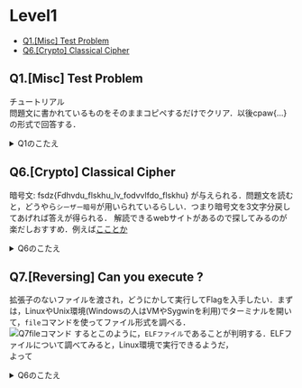 # Level1
- [Q1.\[Misc\] Test Problem](#q1misc-test-problem)
- [Q6.\[Crypto\] Classical Cipher](#q6crypto-classical-cipher)

## Q1.\[Misc\] Test Problem
チュートリアル  
問題文に書かれているものをそのままコピペするだけでクリア．以後cpaw{...}の形式で回答する． 
<details>
<summary>Q1のこたえ</summary>

cpaw{this_is_Cpaw_CTF}
</details> 

## Q6.\[Crypto\] Classical Cipher
暗号文: fsdz{Fdhvdu_flskhu_lv_fodvvlfdo_flskhu} が与えられる．問題文を読むと，どうやら`シーザー暗号`が用いられているらしい．つまり暗号文を3文字分戻してあげれば答えが得られる．
解読できるwebサイトがあるので探してみるのが楽だしおすすめ．例えば[こことか](https://linesegment.web.fc2.com/application/cipher/Caesar.html)  
<details>
<summary>Q6のこたえ</summary>

cpaw{Caesar_cipher_is_classical_cipher}
</details> 

## Q7.\[Reversing\] Can you execute ?
拡張子のないファイルを渡され，どうにかして実行してFlagを入手したい．まずは，LinuxやUnix環境(Windowsの人はVMやSygwinを利用)でターミナルを開いて，`file`コマンドを使ってファイル形式を調べる．  
![Q7fileコマンド](https://user-images.githubusercontent.com/64766627/165731752-63fe55bd-f72f-4d41-ae8d-3ffef3637677.JPG)
するとこのように，`ELFファイル`であることが判明する．ELFファイルについて調べてみると，Linux環境で実行できるようだ，  
よって
<details>
<summary>Q6のこたえ</summary>

cpaw{Do_you_know_ELF_file?}
</details> 
